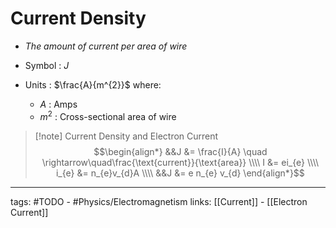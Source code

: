 # Current Density
- *The amount of current per area of wire*

- Symbol : $J$

- Units : $\frac{A}{m^{2}}$ where:
	- $A$ : Amps
	- $m^{2}$ : Cross-sectional area of wire

> [!note] Current Density and Electron Current
> $$\begin{align*}
&&J &= \frac{I}{A} \quad \rightarrow\quad\frac{\text{current}}{\text{area}} \\\\
I &= ei_{e} \\\\
i_{e} &= n_{e}v_{d}A \\\\
&&J &= e n_{e} v_{d}
\end{align*}$$


---
tags: #TODO - #Physics/Electromagnetism 
links: [[Current]] - [[Electron Current]]